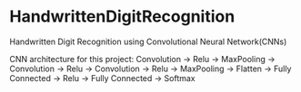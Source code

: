# HandwrittenDigitRecognition
Handwritten Digit Recognition using Convolutional Neural Network(CNNs)

CNN architecture for this project:
Convolution -> Relu -> MaxPooling -> Convolution -> Relu -> Convolution -> Relu -> MaxPooling -> Flatten -> Fully Connected -> Relu -> Fully Connected -> Softmax
